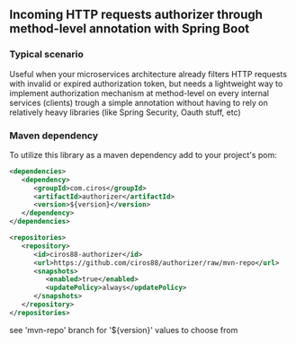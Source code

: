 ## Incoming HTTP requests authorizer through method-level annotation with Spring Boot

### Typical scenario

Useful when your microservices architecture already filters HTTP requests with invalid or expired authorization token, but needs a lightweight way to implement authorization mechanism at method-level on every internal services (clients) trough a simple annotation without having to rely on relatively heavy libraries (like Spring Security, Oauth stuff, etc)

### Maven dependency

To utilize this library as a maven dependency add to your project's pom:

```xml
<dependencies>
   <dependency>
      <groupId>com.ciros</groupId>
      <artifactId>authorizer</artifactId>
      <version>${version}</version>
   </dependency>
</dependencies>

<repositories>
   <repository>
      <id>ciros88-authorizer</id>
      <url>https://github.com/ciros88/authorizer/raw/mvn-repo</url>
      <snapshots>
         <enabled>true</enabled>
         <updatePolicy>always</updatePolicy>
      </snapshots>
   </repository>
</repositories>
```

see 'mvn-repo' branch for '${version}' values to choose from
